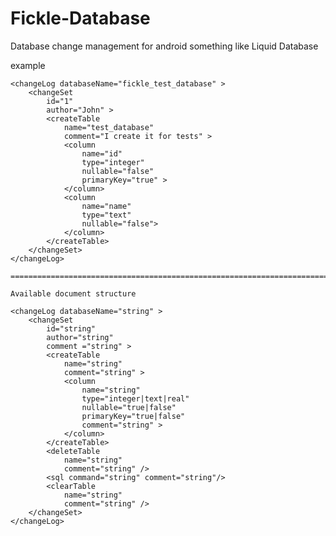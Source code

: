 Fickle-Database
===============

Database change management for android something like Liquid Database


example

	<changeLog databaseName="fickle_test_database" >
		<changeSet
		    id="1"
		    author="John" >
		    <createTable
		        name="test_database"
		        comment="I create it for tests" >
		        <column
		            name="id"
		            type="integer"
		            nullable="false"
		            primaryKey="true" >
		        </column>
		        <column
		            name="name"
		            type="text"
		            nullable="false">
		        </column>
		    </createTable>
		</changeSet>
	</changeLog>

	=======================================================================

	Available document structure

	<changeLog databaseName="string" >
		<changeSet
		    id="string" 
		    author="string"
		    comment ="string" >
		    <createTable
		        name="string"
		        comment="string" >
		        <column
		            name="string"
		            type="integer|text|real"
		            nullable="true|false"
		            primaryKey="true|false"
		            comment="string" >
		        </column>
		    </createTable>
		    <deleteTable 
		    	name="string"
		    	comment="string" />
		    <sql command="string" comment="string"/>
		    <clearTable
		    	name="string"
		    	comment="string" />
		</changeSet>
	</changeLog>
